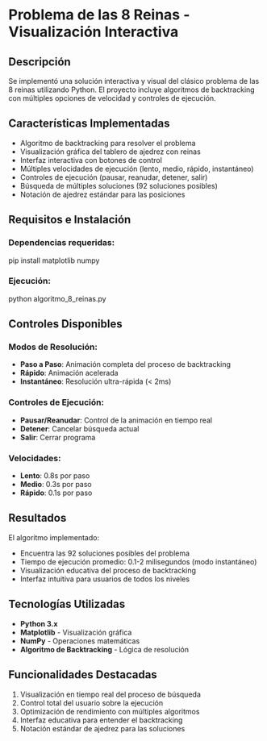 # Problema de las 8 Reinas - Visualización Interactiva

## Descripción

Se implementó una solución interactiva y visual del clásico problema de las 8 reinas utilizando Python. El proyecto incluye algoritmos de backtracking con múltiples opciones de velocidad y controles de ejecución.

## Características Implementadas

- Algoritmo de backtracking para resolver el problema
- Visualización gráfica del tablero de ajedrez con reinas
- Interfaz interactiva con botones de control
- Múltiples velocidades de ejecución (lento, medio, rápido, instantáneo)
- Controles de ejecución (pausar, reanudar, detener, salir)
- Búsqueda de múltiples soluciones (92 soluciones posibles)
- Notación de ajedrez estándar para las posiciones

## Requisitos e Instalación

### Dependencias requeridas:


pip install matplotlib numpy


### Ejecución:


python algoritmo_8_reinas.py


## Controles Disponibles

### Modos de Resolución:
- **Paso a Paso**: Animación completa del proceso de backtracking
- **Rápido**: Animación acelerada
- **Instantáneo**: Resolución ultra-rápida (< 2ms)

### Controles de Ejecución:
- **Pausar/Reanudar**: Control de la animación en tiempo real
- **Detener**: Cancelar búsqueda actual
- **Salir**: Cerrar programa

### Velocidades:
- **Lento**: 0.8s por paso
- **Medio**: 0.3s por paso  
- **Rápido**: 0.1s por paso

## Resultados

El algoritmo implementado:
- Encuentra las 92 soluciones posibles del problema
- Tiempo de ejecución promedio: 0.1-2 milisegundos (modo instantáneo)
- Visualización educativa del proceso de backtracking
- Interfaz intuitiva para usuarios de todos los niveles

## Tecnologías Utilizadas

- **Python 3.x**
- **Matplotlib** - Visualización gráfica
- **NumPy** - Operaciones matemáticas
- **Algoritmo de Backtracking** - Lógica de resolución

## Funcionalidades Destacadas

1. Visualización en tiempo real del proceso de búsqueda
2. Control total del usuario sobre la ejecución
3. Optimización de rendimiento con múltiples algoritmos
4. Interfaz educativa para entender el backtracking
5. Notación estándar de ajedrez para las soluciones
